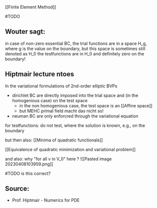
[[Finite Element Method]]

#TODO 

## Wouter sagt:
in case of non-zero essential BC, the trial functions are in a space H_g, where g is the value on the boundary, but this space is sometimes still denoted as H_0
the testfunctions are in H_0 and definitely zero on the boundary!


## Hiptmair lecture ntoes
In the variational formulations of 2nd-order elliptic BVPs
- dirichlet BC are directly imposed into the trial space and (in the homogenious case) on the test space
	- in the non homogenious case, the test space is an [[Affine space]]
	- but MEHC primal field macht das nicht so!
- neuman BC are only enforcred through the variational equation


for testfunctions: do not test, where the solution is known, e.g., on the boundary

but then also:
[[Minima of quadratic functionals]]

[[Equivalence of quadratic minimization and variational problem]]


and also: why "for all v in V_0" here ?
![[Pasted image 20230408103959.png]]


#TODO is this correct?


## Source:
- Prof. Hiptmair - Numerics for PDE